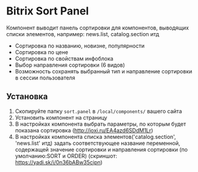 Bitrix Sort Panel
==============

Компонент выводит панель сортировки для компонентов, выводящих списки элементов, например: news.list, catalog.section итд

* Сортировка по названию, новизне, популярности
* Сортировка по цене
* Сортировка по свойствам инфоблока
* Выбор направления сортировки (6 видов)
* Возможность сохранять выбранный тип и направление сортировки в сессии пользователя

Установка
---------

1. Скопируйте папку `sort.panel` в `/local/components/` вашего сайта
2. Установить компонент на страницу 
3. В настройках компонента выбрать параметры, по которым будет показана сортировка (http://joxi.ru/EA4azd6SDdM1Lr)
4. В настройках компонента списка элементов('catalog.section', 'news.list' итд) задать соответствующее название переменной, содержащей значение сортировки и направления сортировки (по умолчанию:SORT и ORDER) (скриншот: https://yadi.sk/i/0n36bABw35cipn)